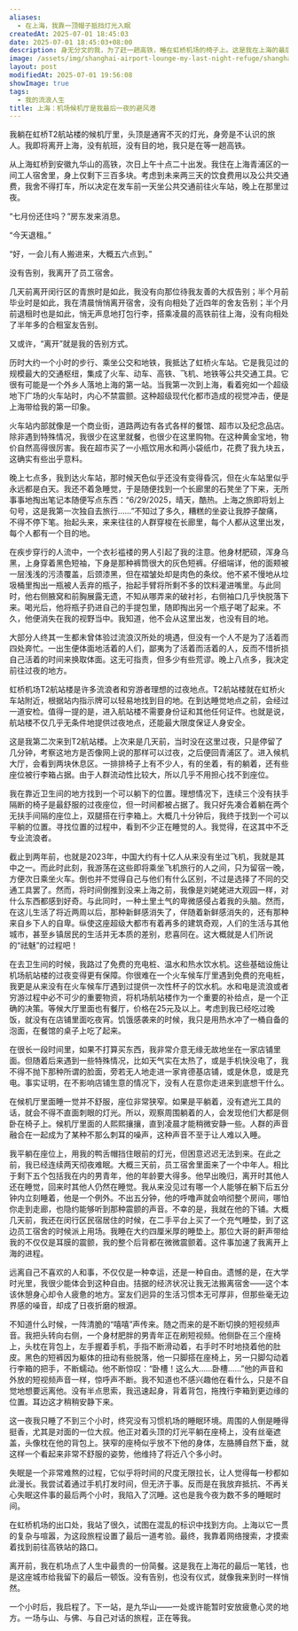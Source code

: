 ```yaml
---
aliases:
  - 在上海，我靠一顶帽子抵挡灯光入眠
createdAt: 2025-07-01 18:45:03
date: 2025-07-01 18:45:03+08:00
description: 身无分文的我，为了赶一趟高铁，睡在虹桥机场的椅子上。这是我在上海的最后一晚，没有告别，也没有体面，只有一顶帽子挡着灯光，一碗泡面暖着肚子。
image: /assets/img/shanghai-airport-lounge-my-last-night-refuge/shanghai.png
layout: post
modifiedAt: 2025-07-01 19:56:08
showImage: true
tags:
  - 我的流浪人生
title: 上海：机场候机厅是我最后一夜的避风港
---
```


我躺在虹桥T2航站楼的候机厅里，头顶是通宵不灭的灯光，身旁是不认识的旅人。我即将离开上海，没有航班，没有目的地，我只是在等一趟高铁。

从上海虹桥到安徽九华山的高铁，次日上午十点二十出发。我住在上海青浦区的一间工人宿舍里，身上仅剩下三百多块。考虑到未来两三天的饮食费用以及公共交通费，我舍不得打车，所以决定在发车前一天坐公共交通前往火车站，晚上在那里过夜。

“七月份还住吗？”房东发来消息。

“今天退租。”

“好，一会儿有人搬进来，大概五六点到。”

没有告别，我离开了员工宿舍。

几天前离开闵行区的青旅时是如此，我没有向那位待我友善的大叔告别；半个月前毕业时是如此，我在清晨悄悄离开宿舍，没有向相处了近四年的舍友告别；半个月前退租时也是如此，悄无声息地打包行李，搭乘凌晨的高铁前往上海，没有向相处了半年多的合租室友告别。

又或许，“离开”就是我的告别方式。

历时大约一个小时的步行、乘坐公交和地铁，我抵达了虹桥火车站。它是我见过的规模最大的交通枢纽，集成了火车、动车、高铁、飞机、地铁等公共交通工具。它很有可能是一个外乡人落地上海的第一站。当我第一次到上海，看着宛如一个超级地下广场的火车站时，内心不禁震颤。这种超级现代化都市造成的视觉冲击，便是上海带给我的第一印象。

火车站内部就像是一个商业街，道路两边有各式各样的餐馆、超市以及纪念品店。除非遇到特殊情况，我很少在这里就餐，也很少在这里购物。在这种黄金宝地，物价自然高得很厉害。我在超市买了一小瓶饮用水和两小袋纸巾，花费了我九块五，这确实有些出乎意料。

晚上七点多，我到达火车站，那时候天色似乎还没有变得昏沉，但在火车站里似乎永远都是白天。我还不着急睡觉，于是随便找到一个长廊里的石凳坐了下来，无所事事地掏出笔记本随便写点东西：“6/29/2025，晴天，酷热。上海之旅即将划上句号，这是我第一次独自去旅行……”不知过了多久，糟糕的坐姿让我脖子酸痛，不得不停下笔。抬起头来，来来往往的人群穿梭在长廊里，每个人都从这里出发，每个人都有一个目的地。

在疾步穿行的人流中，一个衣衫褴褛的男人引起了我的注意。他身材肥硕，浑身乌黑，上身穿着黑色短袖，下身是那种裤筒很大的灰色短裤。仔细端详，他的面颊被一层浅浅的污渍覆盖，后颈漆黑，但在褶皱处却是肉色的条纹。他不紧不慢地从垃圾桶里掏出一瓶被人丢弃的瓶子，抬起手臂将所剩不多的饮料灌进嘴里。与此同时，他右侧腋窝和前胸展露无遗，不知从哪弄来的破衬衫，右侧袖口几乎快脱落下来。喝光后，他将瓶子扔进自己的手提包里，随即掏出另一个瓶子喝了起来。不久，他便消失在我的视野当中。我知道，他不会从这里出发，也没有目的地。

大部分人终其一生都未曾体验过流浪汉所处的境遇，但没有一个人不是为了活着而四处奔忙。一出生便体面地活着的人们，鄙夷为了活着而活着的人，反而不惜折损自己活着的时间来换取体面。这无可指责，但多少有些荒谬。晚上八点多，我决定前往过夜的地方。

虹桥机场T2航站楼是许多流浪者和穷游者理想的过夜地点。T2航站楼就在虹桥火车站附近，根据站内指示牌可以轻易地找到目的地。在到达睡觉地点之前，会经过一道安检。值得一提的是，进入航站楼不需要身份证和其他任何证件。也就是说，航站楼不仅几乎无条件地提供过夜地点，还能最大限度保证人身安全。

这是我第二次来到T2航站楼。上次来是几天前，当时没在这里过夜，只是停留了几分钟，考察这地方是否像网上说的那样可以过夜，之后便回青浦区了。进入候机大厅，会看到两块休息区。一排排椅子上有不少人，有的坐着，有的躺着，还有些座位被行李箱占据。由于人群流动性比较大，所以几乎不用担心找不到座位。

我在靠近卫生间的地方找到一个可以躺下的位置。理想情况下，连续三个没有扶手隔断的椅子是最舒服的过夜座位，但一时间都被占据了。我只好先凑合着躺在两个无扶手间隔的座位上，双腿搭在行李箱上。大概几十分钟后，我终于找到一个可以平躺的位置。寻找位置的过程中，看到不少正在睡觉的人。我觉得，在这其中不乏专业流浪者。

截止到两年前，也就是2023年，中国大约有十亿人从来没有坐过飞机，我就是其中之一。而此时此刻，我游荡在这些即将乘坐飞机旅行的人之间，只为留宿一晚，方便次日乘坐火车。倒也并不觉得自己与他们有什么区别，不过是选择了不同的交通工具罢了。然而，将时间倒推到没来上海之前，我像是刘姥姥进大观园一样，对什么东西都感到好奇。与此同时，一种土里土气的卑微感侵占着我的头脑。然而，在这儿生活了将近两周以后，那种新鲜感消失了，伴随着新鲜感消失的，还有那种来自乡下人的自卑。纵使这座超级大都市有着再多的建筑奇观，人们的生活与其他城市，甚至乡镇居民的生活并无本质的差别，悲喜同在。这大概就是人们所说的“祛魅”的过程吧！

在去卫生间的时候，我路过了免费的充电桩、温水和热水饮水机。这些基础设施让机场航站楼的过夜变得更有保障。你很难在一个火车候车厅里遇到免费的充电桩，我更是从来没有在火车候车厅遇到过提供一次性杯子的饮水机。水和电是流浪或者穷游过程中必不可少的重要物资，将机场航站楼作为一个重要的补给点，是一个正确的决策。等候大厅里面也有餐厅，价格在25元及以上。考虑到我已经吃过晚饭，就没有在店铺里面吃夜宵。饥饿感袭来的时候，我只是用热水冲了一桶自备的泡面，在餐馆的桌子上吃了起来。

在很长一段时间里，如果不打算买东西，我非常介意无缘无故地坐在一家店铺里面。但随着后来遇到一些特殊情况，比如天气实在太热了，或是手机快没电了，我不得不抛下那种所谓的脸面，旁若无人地走进一家肯德基店铺，或是休息，或是充电。事实证明，在不影响店铺生意的情况下，没有人在意你走进来到底想干什么。

在候机厅里面睡一觉并不舒服，座位非常狭窄。如果是平躺着，没有遮光工具的话，就会不得不直面刺眼的灯光。所以，观察周围躺着的人，会发现他们大都是侧卧在椅子上。候机厅里面的人熙熙攘攘，直到凌晨才能稍微安静一些。人群的声音融合在一起成为了某种不那么刺耳的噪声，这种声音不至于让人难以入睡。

我平躺在座位上，用我的鸭舌帽挡住眼前的灯光，但困意迟迟无法到来。在此之前，我已经连续两天彻夜难眠。大概三天前，员工宿舍里面来了一个中年人。相比于剩下五个包括我在内的男青年，他的年龄要大得多。他早出晚归，离开时其他人还在睡觉，回来时其他人仍然在睡觉。我从来没见过有哪一个人能够在躺下后五分钟内立刻睡着，他是一个例外。不出五分钟，他的呼噜声就会响彻整个房间，哪怕你走到走廊，也隐约能够听到那种震颤的声音。不幸的是，我就在他的下铺。大概几天前，我还在闵行区民宿居住的时候，在二手平台上买了一个充气睡垫，到了这边员工宿舍的时候派上用场。我睡在大约四厘米厚的睡垫上。那位大哥的鼾声带给我的不仅仅是耳膜的震颤，我的整个后背都在微微震颤着。这件事加速了我离开上海的进程。

远离自己不喜欢的人和事，不仅仅是一种幸运，还是一种自由。遗憾的是，在大学时光里，我很少能体会到这种自由。拮据的经济状况让我无法搬离宿舍——这个本该休憩身心却令人疲惫的地方。室友们迥异的生活习惯本无可厚非，但那些毫无边界感的噪音，却成了日夜折磨的根源。

不知道什么时候，一阵清脆的“嘻嘻”声传来。随之而来的是不断切换的短视频声音。我把头转向右侧，一个身材肥胖的男青年正在刷短视频。他侧卧在三个座椅上，头枕在背包上，左手握着手机，手指不断滑动着，右手时不时地挠着他的肚皮。黑色的短裤因为躯体的扭动有些脱落，他一只脚搭在座椅上，另一只脚勾动着行李箱的把手，不断蠕动。他不断惊叹：“卧槽！这么大……卧槽……”他的声音和外放的短视频声音一样，惊呼声不断。我不知道也不感兴趣他在看什么，只是不自觉地想要远离他。没有半点思索，我迅速起身，背着背包，拖拽行李箱到更边缘的位置。耳边这才稍稍安静下来。

这一夜我只睡了不到三个小时，终究没有习惯机场的睡眠环境。周围的人倒是睡得挺香，尤其是对面的一位大叔。他正对着头顶的灯光平躺在座椅上，没有丝毫遮盖，头像枕在他的背包上。狭窄的座椅似乎放不下他的身体，左胳膊自然下垂，就这样一个看起来非常不舒服的姿势，他维持了将近八个多小时。

失眠是一个非常难熬的过程，它似乎将时间的尺度无限拉长，让人觉得每一秒都如此漫长。我尝试着通过手机打发时间，但无济于事。反而是在我放弃抵抗、不再关心失眠这件事的最后两个小时，我陷入了沉睡。这也是我今夜为数不多的睡眠时间。

在虹桥机场的出口处，我站了很久，试图在混乱的标识中找到方向。上海以它一贯的复杂与喧嚣，为这段旅程设置了最后一道考验。最终，我靠着网络搜索，才摸索着找到前往高铁站的路口。

离开前，我在机场点了人生中最贵的一份简餐。这是我在上海花的最后一笔钱，也是这座城市给我留下的最后一顿饭。没有告别，也没有仪式，就像我来到时一样悄然。

一个小时后，我启程了。下一站，是九华山——一处或许能暂时安放疲惫心灵的地方。一场与山、与佛、与自己对话的旅程，正在等我。
